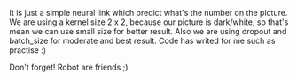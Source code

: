 It is just a simple neural link which predict what's the number on the picture. 
We are using a kernel size 2 x 2, because our picture is dark/white, so that's mean we can use small size for better result.
Also we are using dropout and batch_size for moderate and best result. 
Code has writed for me such as practise :) 

Don't forget! Robot are friends  ;)


